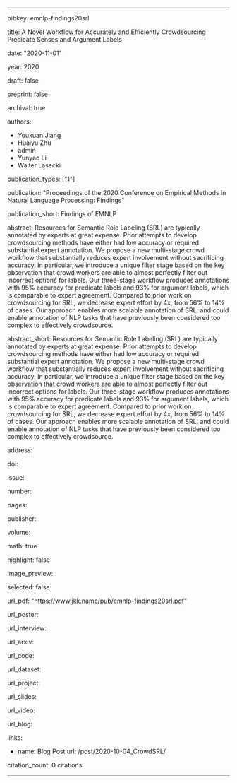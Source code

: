 ---

bibkey: emnlp-findings20srl

title: A Novel Workflow for Accurately and Efficiently Crowdsourcing Predicate Senses and Argument Labels

date: "2020-11-01"

year: 2020

draft: false

preprint: false

archival: true

authors: 
- Youxuan Jiang
- Huaiyu Zhu
- admin
- Yunyao Li
- Walter Lasecki

publication_types: ["1"]

publication: "Proceedings of the 2020 Conference on Empirical Methods in Natural Language Processing: Findings"

publication_short: Findings of EMNLP

abstract: Resources for Semantic Role Labeling (SRL) are typically annotated by experts at great expense. Prior attempts to develop crowdsourcing methods have either had low accuracy or required substantial expert annotation. We propose a new multi-stage crowd workflow that substantially reduces expert involvement without sacrificing accuracy. In particular, we introduce a unique filter stage based on the key observation that crowd workers are able to almost perfectly filter out incorrect options for labels. Our three-stage workflow produces annotations with 95% accuracy for predicate labels and 93% for argument labels, which is comparable to expert agreement. Compared to prior work on crowdsourcing for SRL, we decrease expert effort by 4x, from 56% to 14% of cases. Our approach enables more scalable annotation of SRL, and could enable annotation of NLP tasks that have previously been considered too complex to effectively crowdsource.

abstract_short: Resources for Semantic Role Labeling (SRL) are typically annotated by experts at great expense. Prior attempts to develop crowdsourcing methods have either had low accuracy or required substantial expert annotation. We propose a new multi-stage crowd workflow that substantially reduces expert involvement without sacrificing accuracy. In particular, we introduce a unique filter stage based on the key observation that crowd workers are able to almost perfectly filter out incorrect options for labels. Our three-stage workflow produces annotations with 95% accuracy for predicate labels and 93% for argument labels, which is comparable to expert agreement. Compared to prior work on crowdsourcing for SRL, we decrease expert effort by 4x, from 56% to 14% of cases. Our approach enables more scalable annotation of SRL, and could enable annotation of NLP tasks that have previously been considered too complex to effectively crowdsource.

address: 

doi: 

issue: 

number: 

pages: 

publisher: 

volume: 

math: true

highlight: false

image_preview: 

selected: false

url_pdf: "https://www.jkk.name/pub/emnlp-findings20srl.pdf"

url_poster: 

url_interview: 

url_arxiv: 

url_code: 

url_dataset: 

url_project: 

url_slides: 

url_video: 

url_blog: 

links: 
- name: Blog Post
  url: /post/2020-10-04_CrowdSRL/

citation_count: 0
citations:


---
